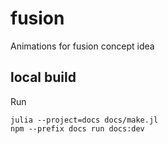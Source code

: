 # fusion
Animations for fusion concept idea

## local build
Run
```
julia --project=docs docs/make.jl
npm --prefix docs run docs:dev
```